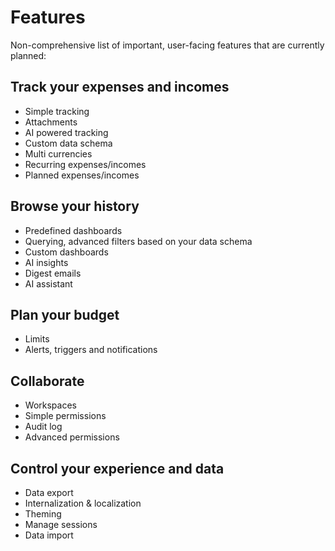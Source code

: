 # Features

Non-comprehensive list of important, user-facing features that are currently planned:

## Track your expenses and incomes

- Simple tracking
- Attachments
- AI powered tracking
- Custom data schema
- Multi currencies
- Recurring expenses/incomes <Badge type="tip" text="Post v1" />
- Planned expenses/incomes <Badge type="tip" text="Post v1" />

## Browse your history

- Predefined dashboards
- Querying, advanced filters based on your data schema
- Custom dashboards <Badge type="tip" text="Post v1" />
- AI insights <Badge type="tip" text="Post v1" />
- Digest emails <Badge type="tip" text="Post v1" />
- AI assistant <Badge type="tip" text="Post v1" />

## Plan your budget

- Limits <Badge type="tip" text="Post v1" />
- Alerts, triggers and notifications <Badge type="tip" text="Post v1" />

## Collaborate

- Workspaces
- Simple permissions
- Audit log <Badge type="tip" text="Post v1" />
- Advanced permissions <Badge type="tip" text="Post v1" />

## Control your experience and data

- Data export
- Internalization & localization
- Theming
- Manage sessions <Badge type="tip" text="Post v1" />
- Data import <Badge type="tip" text="Post v1" />
